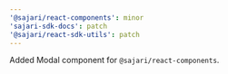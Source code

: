 ```yaml
---
'@sajari/react-components': minor
'sajari-sdk-docs': patch
'@sajari/react-sdk-utils': patch
---
```


Added Modal component for `@sajari/react-components`.
